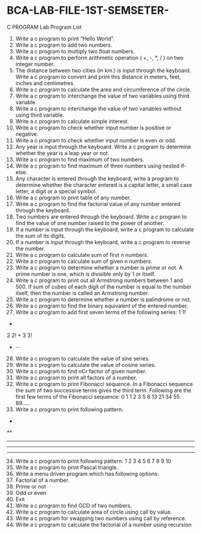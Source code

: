 # BCA-LAB-FILE-1ST-SEMSETER-
C PROGRAM
Lab Program List
1. Write a c program to print “Hello World”.
2. Write a c program to add two numbers.
3. Write a c program to multiply two float numbers.
4. Write a c program to perform arithmetic operation ( +, -, *, / ) on two integer 
number.
5. The distance between two cities (in km.) is input through the keyboard. Write a c 
program to convert and print this distance in meters, feet, inches and centimetres.
6. Write a c program to calculate the area and circumference of the circle.
7. Write a c program to interchange the value of two variables using third variable.
8. Write a c program to interchange the value of two variables without using third 
variable.
9. Write a c program to calculate simple interest.
10. Write a c program to check whether input number is positive or negative.
11. Write a c program to check whether input number is even or odd.
12. Any year is input through the keyboard. Write a c program to determine whether 
the year is a leap year or not.
13. Write a c program to find maximum of two numbers.
14. Write a c program to find maximum of three numbers using nested if-else.
15. Any character is entered through the keyboard, write a program to determine 
whether the character entered is a capital letter, a small case letter, a digit or a 
special symbol.
16. Write a c program to print table of any number.
17. Write a c program to find the factorial value of any number entered through the 
keyboard.
18. Two numbers are entered through the keyboard. Write a c program to find the 
value of one number raised to the power of another.
19. If a number is input through the keyboard, write a c program to calculate the sum 
of its digits.
20. If a number is input through the keyboard, write a c program to reverse the 
number.
21. Write a c program to calculate sum of first n numbers.
22. Write a c program to calculate sum of given n numbers.
23. Write a c program to determine whether a number is prime or not. A prime number 
is one, which is divisible only by 1 or itself.
24. Write a c program to print out all Armstrong numbers between 1 and 500. If sum of 
cubes of each digit of the number is equal to the number itself, then the number is 
called an Armstrong number.
25. Write a c program to determine whether a number is palindrome or not.
26. Write a c program to find the binary equivalent of the entered number.
27. Write a c program to add first seven terms of the following series:
1
1!
+
2
2!
+
3
3!
+ ⋯
28. Write a c program to calculate the value of sine series.
29. Write a c program to calculate the value of cosine series.
30. Write a c program to find nCr factor of given number.
31. Write a c program to print all factors of a number.
32. Write a c program to print Fibonacci sequence. In a Fibonacci sequence the sum 
of two successive terms gives the third term. Following are the first few terms of 
the Fibonacci sequence: 
0 1 1 2 3 5 8 13 21 34 55 89.....
33. Write a c program to print following pattern:
*
**
***
****
*****
34. Write a c program to print following pattern:
1
2 3
4 5 6
7 8 9 10
35. Write a c program to print Pascal triangle.
36. Write a menu driven program which has following options: 
1. Factorial of a number. 
2. Prime or not 
3. Odd or even 
4. Exit 
37. Write a c program to find GCD of two numbers.
38. Write a c program to calculate area of circle using call by value.
39. Write a c program for swapping two numbers using call by reference.
40. Write a c program to calculate the factorial of a number using recursion
